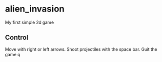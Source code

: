 # alien_invasion
My first simple 2d game

## Control
Move with right or left arrows. Shoot projectiles with the space bar. Guit the game q
